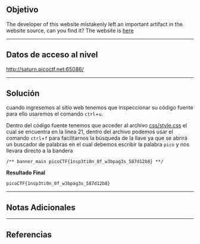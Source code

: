 ## Objetivo 

The developer of this website mistakenly left an important artifact in the website source, can you find it? The website is [here](http://saturn.picoctf.net:65086/)

---
## Datos de acceso al nivel 

http://saturn.picoctf.net:65086/

---
## Solución 

cuando ingresemos al sitio web tenemos que inspeccionar su código fuente para ello usaremos el comando `ctrl`+`u`. 

Dentro del código fuente tenemos que acceder al archivo [css/style.css](view-source:http://saturn.picoctf.net:65086/css/style.css) el cual se encuentra en la linea 21, dentro del archivo podemos usar el comando `ctrl`+`f` para facilitarnos la búsqueda de la llave ya que se abrirá un buscador de palabras en el cual debemos escribir la palabra `pico` y nos llevara directo a la bandera 

``` 
/** banner_main picoCTF{1nsp3ti0n_0f_w3bpag3s_587d12b8} **/
```

**Resultado Final**
```
picoCTF{1nsp3ti0n_0f_w3bpag3s_587d12b8}
```

---
## Notas Adicionales 

---
## Referencias 